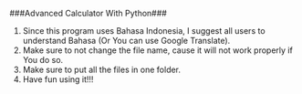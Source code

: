###Advanced Calculator With Python###
1. Since this program uses Bahasa Indonesia, I suggest all users to understand Bahasa (Or You can use Google Translate).
2. Make sure to not change the file name, cause it will not work properly if You do so.
3. Make sure to put all the files in one folder.
4. Have fun using it!!!
